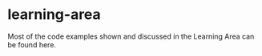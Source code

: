 # learning-area

Most of the code examples shown and discussed in the Learning Area can be found here.
